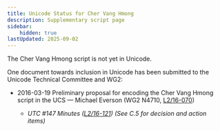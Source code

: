 ```yaml
---
title: Unicode Status for Cher Vang Hmong
description: Supplementary script page
sidebar:
    hidden: true
lastUpdated: 2025-09-02
---
```


The Cher Vang Hmong script is not yet in Unicode.

[comment]: # (end of intro)

[comment]: # (start of blocks)



[comment]: # (end of blocks)

[comment]: # (start of chars)



[comment]: # (end of chars)

[comment]: # (start of rest)

One document towards inclusion in Unicode has been submitted to the Unicode Technical Committee and WG2:

- 2016-03-19 Preliminary proposal for encoding the Cher Vang Hmong script in the UCS — Michael Everson (WG2 N4710, [L2/16-070](http://www.unicode.org/cgi-bin/GetMatchingDocs.pl?L2/16-070))

  - _UTC #147 Minutes ([L2/16-121](http://www.unicode.org/cgi-bin/GetMatchingDocs.pl?L2/16-121)) (See C.5 for decision and action items)_

